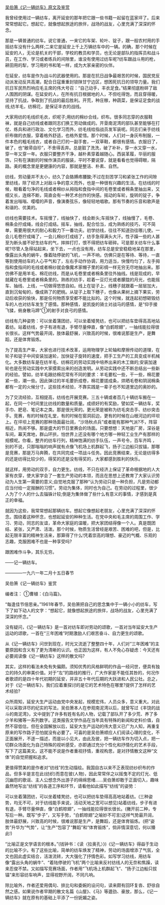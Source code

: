 [吴伯箫《记一辆纺车》原文及鉴赏](https://www.vrrw.net/wx/8908.html)

我曾经使用过一辆纺车，离开延安的那年把它跟一些书籍一起留在蓝家坪了。后来常常想起它。想起它，就像想起旅途的旅伴，战场的战友，心里充满了深深的怀念。

那是一辆普通的纺车。说它普通，一来它的车架、轮叶、锭子，跟一般农村用的手摇纺车没有什么两样;二来它是延安上千上万辆纺车中的一辆。的确，那个时候在延安的人，无论是机关的干部，学校的教员和学员，也无论是部队的指挥员和战斗员，在工作、学习或者练兵的间隙里，谁没有使用过纺车呢?纺车跟战斗用的枪，耕田用的犁，学习用的书和笔一样，成为大家亲密的伙伴。

在延安，纺车是作为战斗的武器使用的。那是在抗日战争最艰苦的时候，国民党反动派发动反共高潮，配合日寇重重封锁陕甘宁边区，想困死抗日的领导力量。我们抗日军民热烈响应毛主席的伟大号召：“自己动手，丰衣足食。”结果彻底粉碎了敌人围困的阴谋。在延安的人，在所有抗日根据地的人，不但吃得饱，而且穿得暖，坚持了抗战，争取到了抗战的最后胜利。开荒，种庄稼，种蔬菜，是保证足食的战线;纺羊毛，纺棉花，是保证丰衣的战线。

大家用纺的毛线织毛衣，织呢子;用纺的棉纱合线，织布。很多同志穿的衣服鞋袜，就是自己纺线或者跟同志们换工劳动做成的。开垦南泥湾的部队甚至能够在打仗、练兵和进行政治、文化学习而外，纺毛线给指战员发军装呢。同志们亲手纺线织布做的衣服，穿着格外舒适，也格外爱惜。那个时候，人们对一身灰布制服，一件本色的粗毛线衣，或者自己打的一副手套，一双草鞋，都很有感情。衣服旧了，破了，也“敝帚自珍”，不舍得丢弃。总是脏了洗洗，破了补补，穿一水又穿一水，穿一年又穿一年。衣服只要整齐干净，越朴素穿着越随心。西装革履，华丽的服饰，只有在演剧的时候作演员的服装，平时不要说穿，就是看看也觉得碍眼，隔路。美的概念里是更健康的内容，那就是整洁、朴素、自然。



纺线，劳动量并不太小，纺久了会胳膊疼腰酸;不过在刻苦学习和紧张工作的间隙里纺线，除了经济上对敌斗争的意义而外，也是一种很有兴趣的生活。在纺线的时候，眼看着匀净的毛线或者棉纱从拇指和食指中间的毛卷里或者棉条里抽出来，又细又长，连绵不断，简直会有一种艺术创作的快感。摇动的车轮，旋转的锭子，争着发出嗡嗡、嘤嘤的声音，像演奏弦乐，像轻轻地唱歌。那有节奏的乐音和歌声是和谐的、优美的。

纺线也需要技术。车摇慢了，线抽快了，线会断头;车摇快了，线抽慢了，毛卷、棉条会拧成绳，线会打成结。摇车，抽线，配合恰当，成为熟练的技巧，可不简单，需要用很大的耐心和毅力下一番功夫。初学纺线，往往不知道劲往哪儿使。一会儿毛卷拧成绳了，一会儿棉纱打成结了，纺手急得满头大汗。性子躁一些的人甚至为断头接不好生纺车的气，摔摔打打，恨不得把纺车砸碎。可是那关纺车什么事呢?尽管人急得站起来，坐下去，一点也没有用，纺车总是安安稳稳地呆在那里，像露出头角的蜗牛，像着陆停驶的飞机，一声不响，仿佛只是在等待、等待，一直等到使用纺车的人心平气和了，左右手动作协调，用力适当，快慢均匀了，左手拇指和食指间的毛线或者棉纱就会像魔术家帽子里的彩绸一样无穷无尽地抽出来。那仿佛不是用羊毛、棉花纺线，而是从毛卷里或者棉条里往外抽线。线是现成的，早就藏在毛卷里或者棉条里的。熟练的纺手，趁着一豆灯光或者朦胧的月光，也能摇车、抽线、上线，一切做得悠悠自如。线上在锭子上，线穗子就跟着一层层加大，直到沉甸甸的，像成熟了的肥桃。从锭子上取下穗子，也像从果树上摘下果实，劳动后收获的愉快，那是任何物质享受都不能比拟的。这个时候，就连起初想砸毁纺车的人也对纺车发生了感情。那种感情，是凯旋的骑士对战马的感情，是“仰手接飞猱，俯身散马蹄”①的射手对良弓的感情。

纺线有几种姿势：可以坐着蒲团纺，可以坐着矮凳纺，也可以把纺车垫得高高地站着纺。站着纺线，步子有进有退，手臂尽量伸直，像“白鹤晾翅”，一抽线能拉得很长很长。这样气势最开阔，肢体最舒展，兴致高的时候，很难说那是生产，是舞蹈，还是体育锻炼。

为了提高生产率，大家也进行技术改革，运用物理学上轮轴和摩擦传动的道理，在轮子和锭子中间安装加速轮，加快锭子旋转的速度，把手工生产的工具变成半机械化。大多数纺车是在纺羊毛、纺棉花的劳动实践中培养出来的木工做的;安装加速轮也是在劳动实践中大家摸索出来的创造发明。从劳动实践中还不断总结出一些新的经验。譬如，纺羊毛跟纺棉花常有不同的要求：羊毛要松一些，干一些，棉花要紧一些，潮一些。因此弹过的羊毛要折成卷，棉花要搓成条，烘晒毛卷和阴润棉条都有一定的火候分寸。这些技术经验，不靠实践是一辈子也不知道里边的奥妙的。

为了交流经验，互相提高，纺线也开展竞赛。三五十辆或者百几十辆纺车搬在一起，在同一个时间里比纺线的数量和质量。成绩好的有奖励，譬如奖一辆纺车，奖手巾、肥皂、笔记本之类。那是很光荣的。更光荣是被称为纺毛突击手、纺纱突击手。竞赛，有的时候在礼堂，有的时候在窑洞前边，更有的时候在山根河边的坪坝上。在坪坝上竞赛的那种场面最壮阔，“沙场秋点兵”或者能有那种气派?不，阵容相近，热闹不够。那是盛大的节日里赛会的场面。只要想想：天地是厂房，深谷是车间，幕天席地，群山环拱，怕世界上还没有哪个地方哪一种轻工业生产有那样的规模呢。你看，整齐的纺车行列，精神饱满的纺手队伍，一声号令，百车齐鸣 ，别的不说，只那嗡嗡的响声就有点像飞机场上机群起飞，扬子江边船只拔锚，那哪是竞赛，那是万马奔腾，在共同完成一项战斗任务。因此竞赛结束，无论是纺得多的还是纺得比较少的，得奖的还是没有得奖的，大家都感到胜利的快乐。

就这样，用劳动的双手，自力更生。纺线，不只在经济上保证了革命根据地的人大家有衣穿，使大家学会了一套生产劳动的本领，而且在思想上还教育了大家认识劳动为人生第一需要的意义;自觉地克服了那种“认为劳动只是一种负担，凡是劳动都应当付给一定报酬的习惯”。劳动为集体，同时也为自己。在劳动的过程里，很少人为了个人的什么去锱铢计较;倒是为集体做了些什么有意义的事情，才感到是真正的幸福。

就因为这些，我常常想起那辆纺车。想起它像想起老朋友，心里充满了深深的怀念。围绕着这种怀念，也想起延安的种种生活。在党中央和毛主席的周围工作、学习、劳动，同志的友谊，革命大家庭的温暖，把大家团结得像一个人。真是既团结、紧张，又严肃、活泼。那个时候，物质生活曾经是艰苦、困难的吧，但是，比起无限丰富的精神生活来，那算得了什么!凭着崇高的理想、豪迈的气概、乐观的志趣，克服困难不也是一种享受吗?

跟困难作斗争，其乐无穷。

——记一辆纺车。

————一九六一年二月十五日春节

吴伯箫《记一辆纺车》鉴赏

编者注： ①曹植：《白马篇》。

“每逢佳节倍思亲。”1961年春节，吴伯箫把自己的思念集中于一辆小小的纺车，写下了如下动人的文字：“想起它，就像想起旅途的旅伴，战场的战友，心里充满了深深的怀念。”

没有疑问，《记一辆纺车》是一首对纺车即对劳动的颂歌，一首对当年延安大生产运动的颂歌，一首在“三年困难”时期激励人们艰苦奋斗、自力更生的颂歌。

从《记一辆纺车》问世到现在，时光又流逝了整整四十年，人们对“三年困难”的主要原因和含义有了更为清晰的认识。也正因为这样，有人不免心存疑虑：今天还有必要阅读像《记一辆纺车》这样的散文吗?

其实，这样的看法未免有失偏颇。须知优秀的风格鲜明的作品一经问世，便具有独立的持久的审美价值。对于“左”的路线的推行，广大作家是不能任其咎的，何况作者歌颂的是四十年代初期的延安，并非五十年代后期的大跃进和人民公社。总之，对于《记一辆纺车》，我们应着重探讨的是它的艺术特色在哪里?提供了怎样的艺术经验?

众所周知，延安大生产运动由党中央发起，规模宏伟，人员众多，意义重大。对此可以采取详尽的纪实的写法，吴伯箫本人在参观南泥湾以后，就曾写过《丰饶的战斗的南泥湾》，文中提到了许多有姓有名的人物，记载了部队开了多少荒、养了多少羊和猪等一系列数字。这类报告文学作品在当年具有特殊的新闻和史料价值，自然不容低估，但在全国解放以后，延安大生产运动的伟大意义已广为人知，再重复原来的写作路子恐怕就没有必要了。可喜的是吴伯箫顺应人们阅读心理的变化，不正面展开，不逐一描述，而是以小见大，由此及彼，把一辆纺车作为切入点，把一切群众场面化为自己特殊的视听感受，亦即通过充分个性化和抒情化的艺术手段，写下了这篇美文。这不能不说是作者重视抒情，重视构思，是对抒情散文这种“文体”的自觉把握和追求。

更值得赞美的是作者对“纺线”的生动描绘。我国自古以来不乏表现纺纱织布的作品，但多半是言在此(纺织)而意在彼(人物)，因此常常伴之以摇曳不定的灯光、低沉幽怨的歌谣、主人公想念外出游子的绵绵思绪……吴伯箫却敢于正面切入，趣味盎然地写出“纺线”的各道工序和环节，请看他如此描写“纺线”的姿势：

可以坐着蒲团纺，可以坐着矮凳纺，也可以把纺车垫得高高地站着纺。(三种姿势，均无不可，对于纺线能手来说，活动天地之宽可以想见)站着纺线，步子有进有退，手臂尽量伸直，像“白鹤晾翅”，一抽线能拉得很长很长。(撇开前二种，专写后一种。既写“步子”，又写手势，“白鹤晾翅”之喻妙不可言)这样气势最开阔，肢体最舒展，兴致高的时候，很难说那是生产，是舞蹈，还是体育锻炼。(把“姿势”升华为“气势”，让“生产”包容了“舞蹈”和“体育锻炼”，倘非情深意切，何以臻此!)

“比喻正是文学语言的根本。”(钱钟书：《读〈拉奥孔〉》)《记一辆纺车》得益于生动的比喻不少。有了这些比喻，简单的纺车焕发了精神，劳动的场面增添了气氛，全文也因此虚实结合，活泼流转，大大强化了抒情色彩。如写学习纺线，用纺车像“露出头角的蜗牛”、“着陆停驶的飞机”两个比喻来反衬纺线人的无奈和焦躁，读来忍俊不禁。又如描写竞赛场面，作者用“飞机场上机群起飞”、“扬子江边船只拔锚”来形容纺车响声，显得视野开阔，不同凡响。

除比喻外，作者还爱用偶句、排比句和委婉的设问句，读来颇有回环复沓、舒徐自然之感。如果说作者早期的散文名篇《山屋》、《马》等遒劲、豪放，那么，《记一辆纺车》就在原有的基础上平添了一份妩媚之姿。

